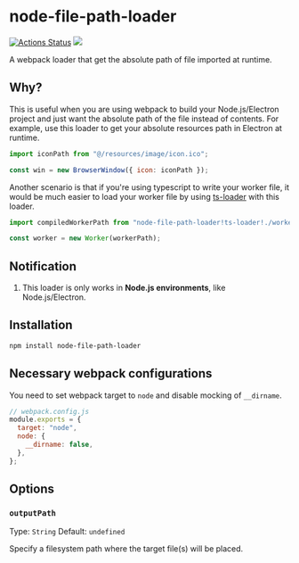 # node-file-path-loader

[![Actions Status](https://github.com/SUCHMOKUO/node-file-path-loader/workflows/Workflow/badge.svg)](https://github.com/SUCHMOKUO/node-file-path-loader/actions)
[![](https://img.shields.io/npm/v/node-file-path-loader.svg)](https://www.npmjs.com/package/node-file-path-loader)

A webpack loader that get the absolute path of file imported at runtime.

## Why?

This is useful when you are using webpack to build your Node.js/Electron project and just want the absolute path of the file instead of contents. For example, use this loader to get your absolute resources path in Electron at runtime.

```js
import iconPath from "@/resources/image/icon.ico";

const win = new BrowserWindow({ icon: iconPath });
```

Another scenario is that if you're using typescript to write your worker file, it would be much easier to load your worker file by using [ts-loader] with this loader.

```js
import compiledWorkerPath from "node-file-path-loader!ts-loader!./worker.ts";

const worker = new Worker(workerPath);
```

## Notification

1. This loader is only works in **Node.js environments**, like Node.js/Electron.

## Installation

```bash
npm install node-file-path-loader
```

## Necessary webpack configurations

You need to set webpack target to `node` and disable mocking of `__dirname`.

```js
// webpack.config.js
module.exports = {
  target: "node",
  node: {
    __dirname: false,
  },
};
```

## Options

### `outputPath`

Type: `String`
Default: `undefined`

Specify a filesystem path where the target file(s) will be placed.

[ts-loader]: https://github.com/TypeStrong/ts-loader
